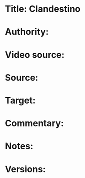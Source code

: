 # Title: Clandestino

# Authority: 

# Video source: 

# Source:

# Target:  

# Commentary:  

# Notes:  

# Versions:  